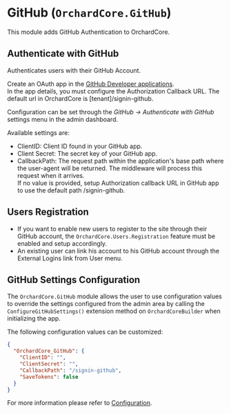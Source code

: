 # GitHub (`OrchardCore.GitHub`)

This module adds GitHub Authentication to OrchardCore.

## Authenticate with GitHub

Authenticates users with their GitHub Account.

Create an OAuth app in the [GitHub Developer applications](https://GitHub.com/settings/developers).  
In the app details, you must configure the Authorization Callback URL. The default url in OrchardCore is [tenant]/signin-github.

Configuration can be set through the _GitHub -> Authenticate with GitHub_ settings menu in the admin dashboard.

Available settings are:

- ClientID: Client ID found in your GitHub app.
- Client Secret: The secret key of your GitHub app.
- CallbackPath: The request path within the application's base path where the user-agent will be returned. The middleware will process this request when it arrives.  
If no value is provided, setup Authorization callback URL in GitHub app to use the default path /signin-github.

## Users Registration

- If you want to enable new users to register to the site through their GitHub account, the `OrchardCore.Users.Registration` feature must be enabled and setup accordingly.
- An existing user can link his account to his GitHub account through the External Logins link from User menu.

## GitHub Settings Configuration

The `OrchardCore.GitHub` module allows the user to use configuration values to override the settings configured from the admin area by calling the `ConfigureGitHubSettings()` extension method on `OrchardCoreBuilder` when initializing the app.

The following configuration values can be customized:

```json
{
  "OrchardCore_GitHub": {
    "ClientID": "",
    "ClientSecret": "",
    "CallbackPath": "/signin-github",
    "SaveTokens": false
  }
}
```

For more information please refer to [Configuration](../../modules/Configuration/README.md).
